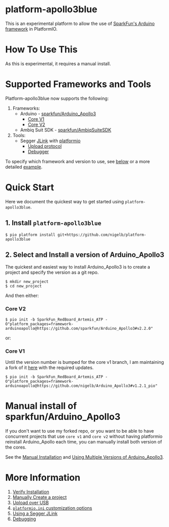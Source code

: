 # platform-apollo3blue
This is an experimental platform to allow the use of [SparkFun's Arduino framework](https://github.com/sparkfun/Arduino_Apollo3) in PlatformIO.

# How To Use This
As this is experimental, it requires a manual install.

# Supported Frameworks and Tools

Platform-apollo3blue now supports the following: 

1. Frameworks:
    * Arduino - [sparkfun/Arduino_Apollo3](https://github.com/sparkfun/Arduino_Apollo3)
        * [Core V1](https://github.com/sparkfun/Arduino_Apollo3/tree/v1)
        * [Core V2](https://github.com/sparkfun/Arduino_Apollo3)
    * Ambiq Suit SDK - [sparkfun/AmbiqSuiteSDK](https://github.com/sparkfun/AmbiqSuiteSDK.git)
2. Tools:
    * Segger [JLink](https://www.segger.com/products/debug-probes/j-link/) with [platformio](https://docs.platformio.org/en/latest/plus/debug-tools/jlink.html)
        * [Upload protocol](docs/platform-apollo3blue/UsingSeggerJLink.md#upload-firmware) 
        * [Debugger](docs/platform-apollo3blue/UsingSeggerJLink.md#debug-firmware)

To specify which framework and version to use, see [below](#specifying-the-version-of-sparkfunarduino_apollo3) or a more detailed [example](docs/platform-apollo3blue/UsingMultipleVersionsOfArduino_Apollo3.md).
    
# Quick Start
Here we document the quickest way to get started using `platform-apollo3blue`. 

## 1. Install `platform-apollo3blue`
````
$ pio platform install git+https://github.com/nigelb/platform-apollo3blue
````

## 2. Select and Install a version of Arduino_Apollo3
The quickest and easiest way to install Arduino_Apollo3 is to create a project and specify the version as a git repo.

```
$ mkdir new_project
$ cd new_project
```

And then either:
### Core V2
```
$ pio init -b SparkFun_RedBoard_Artemis_ATP -O"platform_packages=framework-arduinoapollo@https://github.com/sparkfun/Arduino_Apollo3#v2.2.0"
```

or:
### Core V1
Until the version number is bumped for the core v1 branch, I am maintaining a fork of it [here](https://github.com/nigelb/Arduino_Apollo3) with the required updates.
```
$ pio init -b SparkFun_RedBoard_Artemis_ATP -O"platform_packages=framework-arduinoapollo@https://github.com/nigelb/Arduino_Apollo3#v1.2.1_pio"
```

# Manual install of sparkfun/Arduino_Apollo3
If you don't want to use my forked repo, or you want to be able to have concurrent projects that use `core v1` and `core v2`
without having platformio reinstall Arduino_Apollo each time, you can manually install both version
of the cores.

See the [Manual Installation](docs/platform-apollo3blue/install/Manual.md) and [Using Multiple Versions of Arduino_Apollo3](docs/platform-apollo3blue/UsingMultipleVersionsOfArduino_Apollo3).

# More Information

1. [Verify Installation](docs/platform-apollo3blue/Install/Verify.md)
2. [Manually Create a project](docs/platform-apollo3blue/Install/Create%20a%20project.md)
3. [Upload over USB](docs/platform-apollo3blue/Install/Upload.md)
4. [`platformio.ini` customization options](docs/platform-apollo3blue/PlatformIO_ini_Options.md)
5. [Using a Segger JLink](docs/platform-apollo3blue/UsingSeggerJLink.md)
6. [Debugging](docs/platform-apollo3blue/Debug/Debugging.md)